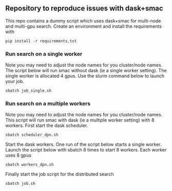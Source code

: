 ## Repository to reproduce issues with dask+smac
This repo contains a dummy script which uses dask+smac for multi-node and multi-gpu search. Create an environment and install the requirements with 

```pip install -r requirements.txt```

### Run search on a single worker
Note you may need to adjust the node names for you cluster/node names. The script below will run smac without dask (ie a single worker setting). The single worker is allocated 4 gpus. Use the slurm command below to launch your job. 

```sbatch job_single.sh```

### Run search on a multiple workers
Note you may need to adjust the node names for you cluster/node names. This script will run smac with dask (ie a multiple worker setting) with 8 workers. First start the dask scheduler.

```sbatch scheduler_dpn.sh ```

Start the dask workers. One run of the script below starts a single worker. Launch the script below with sbatch 8 times to start 8 workers. Each worker uses 8 gpus

```sbatch workers_dpn.sh ```

Finally start the job script for the distributed search

```sbatch job.sh ```



